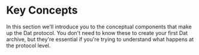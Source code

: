 # Key Concepts
In this section we'll introduce you to the conceptual components that make up
the Dat protocol. You don't need to know these to create your first Dat archive,
but they're essential if you're trying to understand what happens at the
protocol level.
